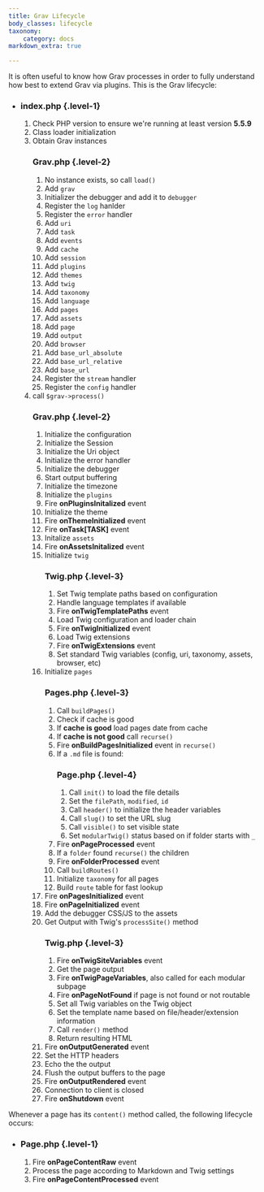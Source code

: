 ```yaml
---
title: Grav Lifecycle
body_classes: lifecycle
taxonomy:
    category: docs
markdown_extra: true

---
```


It is often useful to know how Grav processes in order to fully understand how best to extend Grav via plugins.  This is the Grav lifecycle:

* ### index.php {.level-1}
  1. Check PHP version to ensure we're running at least version **5.5.9**
  1. Class loader initialization
  1. Obtain Grav instances
  	  ### Grav.php {.level-2}
  	  1. No instance exists, so call `load()`
  	  1. Add `grav`
      1. Initializer the debugger and add it to `debugger`
      1. Register the `log` hanlder
      1. Register the `error` handler
  	  1. Add `uri`
  	  1. Add `task`
      1. Add `events`
      1. Add `cache`
      1. Add `session`
      1. Add `plugins`
  	  1. Add `themes`
  	  1. Add `twig`
      1. Add `taxonomy`
      1. Add `language`
  	  1. Add `pages`
  	  1. Add `assets`
  	  1. Add `page`
  	  1. Add `output`
      1. Add `browser`
      1. Add `base_url_absolute`
      1. Add `base_url_relative`
      1. Add `base_url`
  	  1. Register the `stream` handler
      1. Register the `config` handler
  1. call `$grav->process()`
  	  ### Grav.php {.level-2}
      1. Initialize the configuration
      1. Initialize the Session
      1. Initialize the Uri object
      1. Initialize the error handler
      1. Initialize the debugger
  	  1. Start output buffering
      1. Initialize the timezone
      1. Initialize the `plugins`
  	  1. Fire **onPluginsInitalized** event
      1. Initialize the theme
      1. Fire **onThemeInitialized** event
      1. Fire **onTask[TASK]** event
  	  1. Initalize `assets`
  	  1. Fire **onAssetsInitalized** event
  	  1. Initialize `twig`
  	      ### Twig.php {.level-3}
  	      1. Set Twig template paths based on configuration
          1. Handle language templates if available
  	      1. Fire **onTwigTemplatePaths** event
  	      1. Load Twig configuration and loader chain
  	      1. Fire **onTwigInitialized** event
  	      1. Load Twig extensions
  	      1. Fire **onTwigExtensions** event
  	      1. Set standard Twig variables (config, uri, taxonomy, assets, browser, etc)
  	  1. Initialize `pages`
  	      ### Pages.php {.level-3}
          1. Call `buildPages()`
  	      1. Check if cache is good
  	      1. If **cache is good** load pages date from cache
  	      1. If **cache is not good** call `recurse()`
          1. Fire **onBuildPagesInitialized** event in `recurse()`
  	      1. If a `.md` file is found:
  	          ### Page.php {.level-4}
  	          1. Call `init()` to load the file details
  	          1. Set the `filePath`, `modified`, `id`
  	          1. Call `header()` to initialize the header variables
  	          1. Call `slug()` to set the URL slug
  	          1. Call `visible()` to set visible state
  	          1. Set `modularTwig()` status based on if folder starts with `_`
  	       1. Fire **onPageProcessed** event
  	       1. If a `folder` found `recurse()` the children
  	       1. Fire **onFolderProcessed** event
  	       1. Call `buildRoutes()`
  	       1. Initialize `taxonomy` for all pages
  	       1. Build `route` table for fast lookup
  	  1. Fire **onPagesInitialized** event
  	  1. Fire **onPageInitialized** event
      1. Add the debugger CSS/JS to the assets
      1. Get Output with Twig's `processSite()` method
          ### Twig.php {.level-3}
          1. Fire **onTwigSiteVariables** event
          1. Get the page output
          1. Fire **onTwigPageVariables**, also called for each modular subpage
          1. Fire **onPageNotFound** if page is not found or not routable
          1. Set all Twig variables on the Twig object
          1. Set the template name based on file/header/extension information
          1. Call `render()` method
          1. Return resulting HTML
      1. Fire **onOutputGenerated** event
      1. Set the HTTP headers
      1. Echo the the output
      1. Flush the output buffers to the page
      1. Fire **onOutputRendered** event
      1. Connection to client is closed
      1. Fire **onShutdown** event

Whenever a page has its `content()` method called, the following lifecycle occurs:

* ### Page.php {.level-1}
    1. Fire **onPageContentRaw** event
    1. Process the page according to Markdown and Twig settings
    1. Fire **onPageContentProcessed** event

